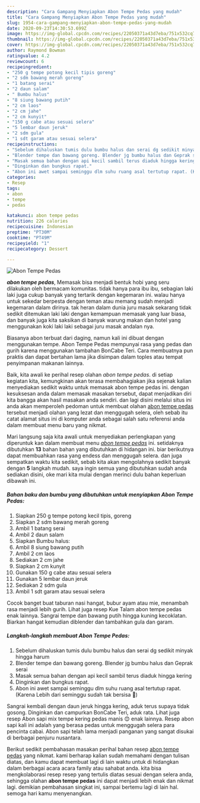 ```yaml
---
description: "Cara Gampang Menyiapkan Abon Tempe Pedas yang mudah"
title: "Cara Gampang Menyiapkan Abon Tempe Pedas yang mudah"
slug: 1954-cara-gampang-menyiapkan-abon-tempe-pedas-yang-mudah
date: 2020-09-23T14:30:53.699Z
image: https://img-global.cpcdn.com/recipes/22050371a43d7eba/751x532cq70/abon-tempe-pedas-foto-resep-utama.jpg
thumbnail: https://img-global.cpcdn.com/recipes/22050371a43d7eba/751x532cq70/abon-tempe-pedas-foto-resep-utama.jpg
cover: https://img-global.cpcdn.com/recipes/22050371a43d7eba/751x532cq70/abon-tempe-pedas-foto-resep-utama.jpg
author: Raymond Bowman
ratingvalue: 4.2
reviewcount: 6
recipeingredient:
- "250 g tempe potong kecil tipis goreng"
- "2 sdm bawang merah goreng"
- "1 batang serai"
- "2 daun salam"
- " Bumbu halus"
- "8 siung bawang putih"
- "2 cm laos"
- "2 cm jahe"
- "2 cm kunyit"
- "150 g cabe atau sesuai selera"
- "5 lembar daun jeruk"
- "2 sdm gula"
- "1 sdt garam atau sesuai selera"
recipeinstructions:
- "Sebelum dihaluskan tumis dulu bumbu halus dan serai dg sedikit minyak hingga harum"
- "Blender tempe dan bawang goreng. Blender jg bumbu halus dan Geprak serai"
- "Masak semua bahan dengan api kecil sambil terus diaduk hingga kering"
- "Dinginkan dan bungkus rapat."
- "Abon ini awet sampai seminggu dlm suhu ruang asal tertutup rapat. (Karena Lebih dari seminggu sudah tak bersisa 🤭)"
categories:
- Resep
tags:
- abon
- tempe
- pedas

katakunci: abon tempe pedas 
nutrition: 226 calories
recipecuisine: Indonesian
preptime: "PT30M"
cooktime: "PT49M"
recipeyield: "1"
recipecategory: Dessert

---
```



![Abon Tempe Pedas](https://img-global.cpcdn.com/recipes/22050371a43d7eba/751x532cq70/abon-tempe-pedas-foto-resep-utama.jpg)

<b><i>abon tempe pedas</i></b>, Memasak bisa menjadi bentuk hobi yang seru dilakukan oleh bermacam komunitas. tidak hanya para ibu ibu, sebagian laki laki juga cukup banyak yang tertarik dengan kegemaran ini. walau hanya untuk sekedar berpesta dengan teman atau memang sudah menjadi kegemaran dalam dirinya. tak heran dalam dunia juru masak sekarang tidak sedikit ditemukan laki laki dengan kemampuan memasak yang luar biasa, dan banyak juga kita saksikan di banyak warung makan dan hotel yang menggunakan koki laki laki sebagai juru masak andalan nya.

Biasanya abon terbuat dari daging, namun kali ini dibuat dengan menggunakan tempe. Abon Tempe Pedas mempunyai rasa yang pedas dan gurih karena menggunakan tambahan BonCabe Teri. Cara membuatnya pun praktis dan dapat bertahan lama jika disimpan dalam toples atau tempat penyimpanan makanan lainnya.

Baik, kita awali ke perihal resep olahan <i>abon tempe pedas</i>. di setiap kegiatan kita, kemungkinan akan terasa membahagiakan jika sejenak kalian menyediakan sedikit waktu untuk memasak abon tempe pedas ini. dengan kesuksesan anda dalam memasak masakan tersebut, dapat menjadikan diri kita bangga akan hasil masakan anda sendiri. dan lagi disini melalui situs ini anda akan memperoleh pedoman untuk membuat olahan <u>abon tempe pedas</u> tersebut menjadi olahan yang lezat dan menggugah selera, oleh sebab itu catat alamat situs ini di komputer anda sebagai salah satu referensi anda dalam membuat menu baru yang nikmat.


Mari langsung saja kita awali untuk menyediakan perlengkapan yang diperuntuk kan dalam membuat menu <u><i>abon tempe pedas</i></u> ini. setidaknya dibutuhkan <b>13</b> bahan bahan yang dibutuhkan di hidangan ini. biar berikutnya dapat membuahkan rasa yang endess dan menggugah selera. dan juga sempatkan waktu kita sedikit, sebab kita akan mengolahnya sedikit banyak dengan <b>5</b> langkah mudah. saya ingin semua yang dibutuhkan sudah anda sediakan disini, oke mari kita mulai dengan merinci dulu bahan keperluan dibawah ini.

<!--inarticleads1-->

##### Bahan baku dan bumbu yang dibutuhkan untuk menyiapkan Abon Tempe Pedas:

1. Siapkan 250 g tempe potong kecil tipis, goreng
1. Siapkan 2 sdm bawang merah goreng
1. Ambil 1 batang serai
1. Ambil 2 daun salam
1. Siapkan  Bumbu halus:
1. Ambil 8 siung bawang putih
1. Ambil 2 cm laos
1. Sediakan 2 cm jahe
1. Siapkan 2 cm kunyit
1. Gunakan 150 g cabe atau sesuai selera
1. Gunakan 5 lembar daun jeruk
1. Sediakan 2 sdm gula
1. Ambil 1 sdt garam atau sesuai selera


Cocok banget buat taburan nasi hangat, bubur ayam atau mie, menambah rasa menjadi lebih gurih. Lihat juga resep Kue Talam abon tempe pedas enak lainnya. Sangrai tempe dan bawang putih hingga kuning kecoklatan. Biarkan hangat kemudian diblender dan tambahkan gula dan garam. 

<!--inarticleads2-->

##### Langkah-langkah membuat Abon Tempe Pedas:

1. Sebelum dihaluskan tumis dulu bumbu halus dan serai dg sedikit minyak hingga harum
1. Blender tempe dan bawang goreng. Blender jg bumbu halus dan Geprak serai
1. Masak semua bahan dengan api kecil sambil terus diaduk hingga kering
1. Dinginkan dan bungkus rapat.
1. Abon ini awet sampai seminggu dlm suhu ruang asal tertutup rapat. (Karena Lebih dari seminggu sudah tak bersisa 🤭)


Sangrai kembali dengan daun jeruk hingga kering, aduk terus supaya tidak gosong. Dinginkan dan campurkan BonCabe Teri, aduk rata. Lihat juga resep Abon sapi mix tempe kering pedas manis 😊 enak lainnya. Resep abon sapi kali ini adalah yang berasa pedas untuk menggugah selera para pencinta cabai. Abon sapi telah lama menjadi panganan yang sangat disukai di berbagai penjuru nusantara. 

Berikut sedikit pembahasan masakan perihal bahan resep <u>abon tempe pedas</u> yang nikmat. kami berharap kalian sudah memahami dengan tulisan diatas, dan kamu dapat membuat lagi di lain waktu untuk di hidangkan dalam berbagai acara acara family atau sahabat anda. kita bisa mengkolaborasi resep resep yang tertulis diatas sesuai dengan selera anda, sehingga olahan <b>abon tempe pedas</b> ini dapat menjadi lebih enak dan nikmat lagi. demikian pembahasan singkat ini, sampai bertemu lagi di lain hal. semoga hari kamu menyenangkan.
